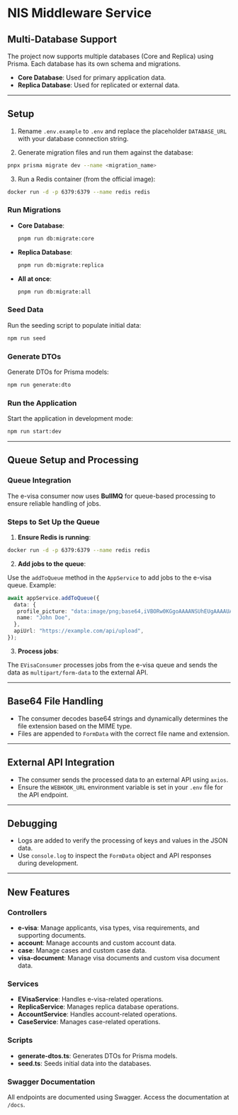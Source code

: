 # NIS Middleware Service

## Multi-Database Support

The project now supports multiple databases (Core and Replica) using Prisma. Each database has its own schema and migrations.

- **Core Database**: Used for primary application data.
- **Replica Database**: Used for replicated or external data.

---

## Setup

1. Rename `.env.example` to `.env` and replace the placeholder `DATABASE_URL` with your database connection string.

2. Generate migration files and run them against the database:
  ```bash
  pnpx prisma migrate dev --name <migration_name>
  ```

3. Run a Redis container (from the official image):
  ```bash
  docker run -d -p 6379:6379 --name redis redis
  ```

### Run Migrations

- **Core Database**:
  ```bash
  pnpm run db:migrate:core
  ```

- **Replica Database**:
  ```bash
  pnpm run db:migrate:replica
  ```

- **All at once**:
  ```bash
  pnpm run db:migrate:all
  ```

### Seed Data

Run the seeding script to populate initial data:
```bash
npm run seed
```

### Generate DTOs

Generate DTOs for Prisma models:
```bash
npm run generate:dto
```

### Run the Application

Start the application in development mode:
```bash
npm run start:dev
```

---

## Queue Setup and Processing

### Queue Integration

The e-visa consumer now uses **BullMQ** for queue-based processing to ensure reliable handling of jobs.

### Steps to Set Up the Queue

1. **Ensure Redis is running**:
  ```bash
  docker run -d -p 6379:6379 --name redis redis
  ```

2. **Add jobs to the queue**:

  Use the `addToQueue` method in the `AppService` to add jobs to the e-visa queue. Example:
  ```ts
  await appService.addToQueue({
    data: {
     profile_picture: "data:image/png;base64,iVBORw0KGgoAAAANSUhEUgAAAAUA...",
     name: "John Doe",
    },
    apiUrl: "https://example.com/api/upload",
  });
  ```

3. **Process jobs**:

  The `EVisaConsumer` processes jobs from the e-visa queue and sends the data as `multipart/form-data` to the external API.

---

## Base64 File Handling

- The consumer decodes base64 strings and dynamically determines the file extension based on the MIME type.
- Files are appended to `FormData` with the correct file name and extension.

---

## External API Integration

- The consumer sends the processed data to an external API using `axios`.
- Ensure the `WEBHOOK_URL` environment variable is set in your `.env` file for the API endpoint.

---

## Debugging

- Logs are added to verify the processing of keys and values in the JSON data.
- Use `console.log` to inspect the `FormData` object and API responses during development.

---

## New Features

### Controllers

- **e-visa**: Manage applicants, visa types, visa requirements, and supporting documents.
- **account**: Manage accounts and custom account data.
- **case**: Manage cases and custom case data.
- **visa-document**: Manage visa documents and custom visa document data.

### Services

- **EVisaService**: Handles e-visa-related operations.
- **ReplicaService**: Manages replica database operations.
- **AccountService**: Handles account-related operations.
- **CaseService**: Manages case-related operations.

### Scripts

- **generate-dtos.ts**: Generates DTOs for Prisma models.
- **seed.ts**: Seeds initial data into the databases.

### Swagger Documentation

All endpoints are documented using Swagger. Access the documentation at `/docs`.